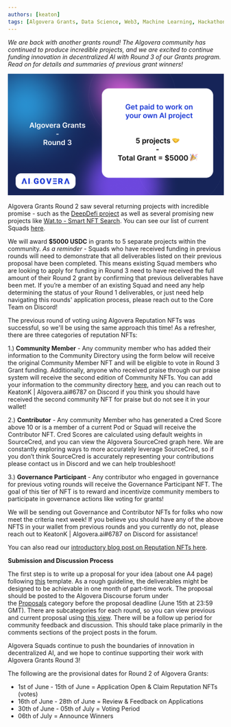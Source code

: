 ```yaml
---
authors: [keaton]
tags: [Algovera Grants, Data Science, Web3, Machine Learning, Hackathon, Algovera Squads]
--- 
```

_We are back with another grants round! The Algovera community has continued to produce incredible projects, and we are excited to continue funding innovation in decentralized AI with Round 3 of our Grants program. Read on for details and summaries of previous grant winners!_

![grants-round-3](./Grants_Rounds_3.png)

<!--truncate-->

Algovera Grants Round 2 saw several returning projects with incredible promise - such as the [DeepDefi project](https://deepdefi.algovera.ai/) as well as several promising new projects like [Wat.to - Smart NFT Search](https://www.wat.to/). You can see our list of current Squads [here](https://www.notion.so/Squads-194768658a044302a0cdc24d5d758b9d).


We will award **$5000 USDC** in grants to 5 separate projects within the community. *As a reminder -* Squads who have received funding in previous rounds will need to demonstrate that all deliverables listed on their previous proposal have been completed. This means existing Squad members who are looking to apply for funding in Round 3 need to have received the full amount of their Round 2 grant by confirming that previous deliverables have been met. If you’re a member of an existing Squad and need any help determining the status of your Round 1 deliverables, or just need help navigating this rounds' application process, please reach out to the Core Team on Discord! 

The previous round of voting using Algovera Reputation NFTs was successful, so we'll be using the same approach this time! As a refresher, there are three categories of reputation NFTs:

1.) **Community Member** - Any community member who has added their information to the Community Directory using the form below will receive the original Community Member NFT and will be eligible to vote in Round 3 Grant funding. Additionally, anyone who received praise through our praise system will receive the second edition of Community NFTs. You can add your information to the community directory [here](https://airtable.com/shrQPjhE9wxHbWKL2), and you can reach out to KeatonK | Algovera.ai#6787 on Discord if you think you should have received the second community NFT for praise but do not see it in your wallet!


2.) **Contributor** - Any community Member who has generated a Cred Score above 10 or is a member of a current Pod or Squad will receive the Contributor NFT. Cred Scores are calculated using default weights in SourceCred, and you can view the Algovera SourceCred graph here. We are constantly exploring ways to more accurately leverage SourceCred, so if you don’t think SourceCred is accurately representing your contributions please contact us in Discord and we can help troubleshoot!

3.) **Governance Participant** - Any contributor who engaged in governance for previous voting rounds will receive the Governance Participant NFT. The goal of this tier of NFT is to reward and incentivize community members to participate in governance actions like voting for grants!

We will be sending out Governance and Contributor NFTs for folks who now meet the criteria next week! If you believe you should have any of the above NFTS in your wallet from previous rounds and you currently do not, please reach out to KeatonK | Algovera.ai#6787 on Discord for assistance!

You can also read our [introductory blog post on Reputation NFTs here](https://docs.algovera.ai/blog/2022/04/13/Introducing%20Algovera%20Reputation%20NFTs).



**Submission and Discussion Process**

The first step is to write up a proposal for your idea (about one A4 page) following [this](https://forum.algovera.ai/t/grant-proposal-template/15) template. As a rough guideline, the deliverables might be designed to be achievable in one month of part-time work. The proposal should be posted to the Algovera Discourse forum under the [Proposals](https://forum.algovera.ai/c/proposals) category before the proposal deadline (June 15th at 23:59 GMT). There are subcategories for each round, so you can view previous and current proposal using [this view](https://forum.algovera.ai/c/proposals/round-3/10). There will be a follow up period for community feedback and discussion. This should take place primarily in the comments sections of the project posts in the forum. 

Algovera Squads continue to push the boundaries of innovation in decentralized AI, and we hope to continue supporting their work with Algovera Grants Round 3!

The following are the provisional dates for Round 2 of Algovera Grants:
- 1st of June - 15th of June = Application Open & Claim Reputation NFTs (votes)
- 16th of June - 28th of June = Review & Feedback on Applications
- 30th of June - 05th of July = Voting Period
- 06th of July = Announce Winners
